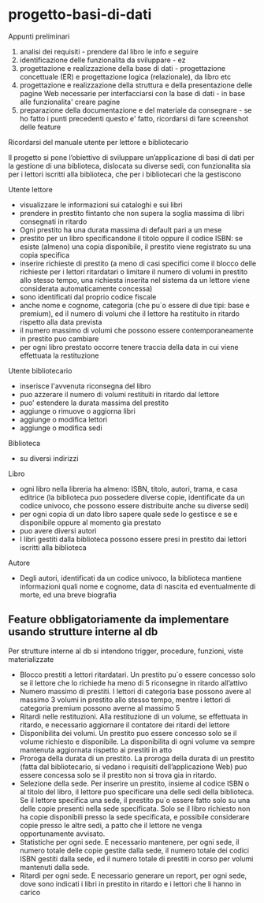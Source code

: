 # progetto-basi-di-dati

Appunti preliminari

1. analisi dei requisiti - prendere dal libro le info e seguire
2. identificazione delle funzionalita da sviluppare - ez
3. progettazione e realizzazione della base di dati - progettazione concettuale (ER) e progettazione logica (relazionale), da libro etc
4. progettazione e realizzazione della struttura e della presentazione delle pagine Web necessarie per interfacciarsi con la base di dati - in base alle funzionalita' creare pagine
5. preparazione della documentazione e del materiale da consegnare - se ho fatto i punti precedenti questo e' fatto, ricordarsi di fare screenshot delle feature

Ricordarsi del manuale utente per lettore e bibliotecario

Il progetto si pone l’obiettivo di sviluppare un’applicazione di basi di dati per la gestione di una
biblioteca, dislocata su diverse sedi, con funzionalita sia per i lettori iscritti alla biblioteca, che
per i bibliotecari che la gestiscono

Utente lettore
* visualizzare le informazioni sui cataloghi e sui libri
* prendere in prestito fintanto che non supera la soglia massima di libri consegnati in ritardo
* Ogni prestito ha una durata massima di default pari a un mese
* prestito per un libro specificandone il titolo oppure il codice ISBN: se esiste (almeno) una copia disponibile, il prestito viene registrato su una copia specifica
* inserire richieste di prestito (a meno di casi specifici come il blocco delle richieste per i lettori ritardatari o limitare il numero di volumi in prestito allo stesso tempo, una richiesta inserita nel sistema da un lettore viene considerata automaticamente concessa)
* sono identificati dal proprio codice fiscale
* anche nome e cognome, categoria (che pu`o essere di due tipi: base e premium), ed il numero di volumi che il lettore ha restituito in ritardo rispetto alla data prevista
* il numero massimo di volumi che possono essere contemporaneamente in prestito puo cambiare
* per ogni libro prestato occorre tenere traccia della data in cui viene effettuata la restituzione

Utente bibliotecario
* inserisce l'avvenuta riconsegna del libro
* puo azzerare il numero di volumi restituiti in ritardo dal lettore
* puo' estendere la durata massima del prestito
* aggiunge o rimuove o aggiorna libri
* aggiunge o modifica lettori
* aggiunge o modifica sedi

Biblioteca
* su diversi indirizzi

Libro
* ogni libro nella libreria ha almeno: ISBN, titolo, autori, trama, e casa editrice (la biblioteca puo possedere diverse copie, identificate da un codice univoco, che possono essere distribuite anche su diverse sedi)
* per ogni copia di un dato libro sapere quale sede lo gestisce e se e disponibile oppure al momento gia prestato
* puo avere diversi autori
* I libri gestiti dalla biblioteca possono essere presi in prestito dai lettori iscritti alla biblioteca

Autore
* Degli autori, identificati da un codice univoco, la biblioteca mantiene informazioni quali nome e cognome, data di nascita ed eventualmente di morte, ed una breve biografia

## Feature obbligatoriamente da implementare usando strutture interne al db

Per strutture interne al db si intendono trigger, procedure, funzioni, viste materializzate

* Blocco prestiti a lettori ritardatari. Un prestito pu`o essere concesso solo se il lettore che lo richiede ha meno di 5 riconsegne in ritardo all’attivo
* Numero massimo di prestiti. I lettori di categoria base possono avere al massimo 3 volumi in prestito allo stesso tempo, mentre i lettori di categoria premium possono averne al massimo 5
* Ritardi nelle restituzioni. Alla restituzione di un volume, se effettuata in ritardo, e necessario aggiornare il contatore dei ritardi del lettore
* Disponibilita dei volumi. Un prestito puo essere concesso solo se il volume richiesto e disponibile. La disponibilita di ogni volume va sempre mantenuta aggiornata rispetto ai prestiti in atto
* Proroga della durata di un prestito. La proroga della durata di un prestito (fatta dal bibliotecario, si vedano i requisiti dell’applicazione Web) puo essere concessa solo se il prestito non si trova gia in ritardo.
* Selezione della sede. Per inserire un prestito, insieme al codice ISBN o al titolo del libro, il lettore puo specificare una delle sedi della biblioteca. Se il lettore specifica una sede, il prestito pu`o essere fatto solo su una delle copie presenti nella sede specificata. Solo se il
libro richiesto non ha copie disponibili presso la sede specificata, e possibile considerare copie presso le altre sedi, a patto che il lettore ne venga opportunamente avvisato.
* Statistiche per ogni sede. E necessario mantenere, per ogni sede, il numero totale delle copie gestite dalla sede, il numero totale dei codici ISBN gestiti dalla sede, ed il numero totale di prestiti in corso per volumi mantenuti dalla sede.
* Ritardi per ogni sede. E necessario generare un report, per ogni sede, dove sono indicati i libri in prestito in ritardo e i lettori che li hanno in carico
